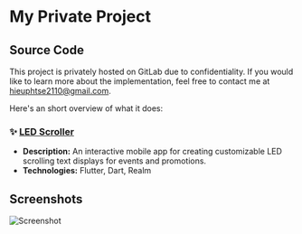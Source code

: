# My Private Project

## Source Code
This project is privately hosted on GitLab due to confidentiality. If you would like to learn more about the implementation, feel free to contact me at [hieuphtse2110@gmail.com](mailto:your_email@example.com).

Here's an short overview of what it does:

### ✨ [LED Scroller]([https://github.com/your-repo-link](https://gitlab.com/titanmob/led-scroller))  

- **Description:** An interactive mobile app for creating customizable LED scrolling text displays for events and promotions.  
- **Technologies:** Flutter, Dart, Realm


## Screenshots


![Screenshot]([[[https://raw.githubusercontent.com/your-username/your-repo/main/images/your-image.png](https://raw.githubusercontent.com/zeddricc/led-scroller/refs/heads/main/image.png))



